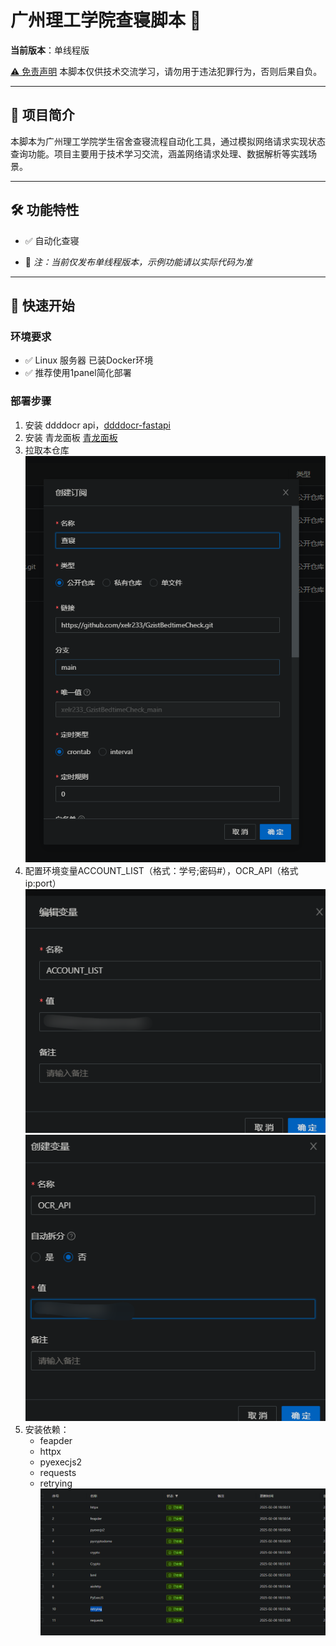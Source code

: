 # 广州理工学院查寝脚本 🏫

**当前版本**：单线程版 

[⚠️ 免责声明](#免责声明)
本脚本仅供技术交流学习，请勿用于违法犯罪行为，否则后果自负。

---

## 📖 项目简介
本脚本为广州理工学院学生宿舍查寝流程自动化工具，通过模拟网络请求实现状态查询功能。项目主要用于技术学习交流，涵盖网络请求处理、数据解析等实践场景。

---

## 🛠 功能特性
- ✅ 自动化查寝

- 📌 *注：当前仅发布单线程版本，示例功能请以实际代码为准*

---

## 🚀 快速开始

### 环境要求
- ✅ Linux 服务器 已装Docker环境
- ✅ 推荐使用1panel简化部署

### 部署步骤
1. 安装 ddddocr api，[ddddocr-fastapi](https://github.com/sml2h3/ddddocr-fastapi)
2. 安装 青龙面板 [青龙面板](https://qinglong.online/guide/getting-started/installation-guide/docker)
3. 拉取本仓库
    ![image](/dcos/images/1.png)
4. 配置环境变量ACCOUNT_LIST（格式：学号;密码#），OCR_API（格式ip:port）
    ![image](/dcos/images/3.png)
    ![image](/dcos/images/4.png)
5. 安装依赖：
    - feapder
    - httpx
    - pyexecjs2
    - requests
    - retrying
    ![image](/dcos/images/2.png)    


